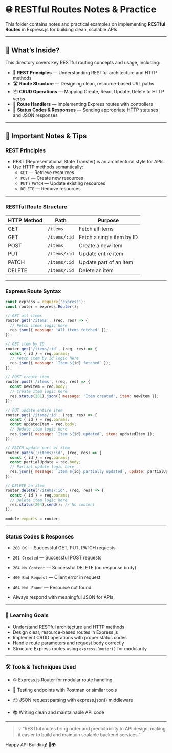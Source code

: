 # 🌐 RESTful Routes Notes & Practice

This folder contains notes and practical examples on implementing **RESTful Routes** in Express.js for building clean, scalable APIs.

---

## 🧠 What’s Inside?

This directory covers key RESTful routing concepts and usage, including:

- 🔄 **REST Principles** — Understanding RESTful architecture and HTTP methods  
- 🛣️ **Route Structure** — Designing clean, resource-based URL paths  
- 📦 **CRUD Operations** — Mapping Create, Read, Update, Delete to HTTP verbs  
- 📝 **Route Handlers** — Implementing Express routes with controllers  
- 🚦 **Status Codes & Responses** — Sending appropriate HTTP statuses and JSON responses  

---

## 📝 Important Notes & Tips

### REST Principles

- REST (Representational State Transfer) is an architectural style for APIs.  
- Use HTTP methods semantically:
  - `GET` — Retrieve resources  
  - `POST` — Create new resources  
  - `PUT` / `PATCH` — Update existing resources  
  - `DELETE` — Remove resources  

---

### RESTful Route Structure

| HTTP Method | Path           | Purpose                  |
|-------------|----------------|--------------------------|
| GET         | `/items`       | Fetch all items          |
| GET         | `/items/:id`   | Fetch a single item by ID|
| POST        | `/items`       | Create a new item        |
| PUT         | `/items/:id`   | Update entire item       |
| PATCH       | `/items/:id`   | Update part of an item   |
| DELETE      | `/items/:id`   | Delete an item           |

---

### Express Route Syntax

```js
const express = require('express');
const router = express.Router();

// GET all items
router.get('/items', (req, res) => {
  // Fetch items logic here
  res.json({ message: 'All items fetched' });
});

// GET item by ID
router.get('/items/:id', (req, res) => {
  const { id } = req.params;
  // Fetch item by id logic here
  res.json({ message: `Item ${id} fetched` });
});

// POST create item
router.post('/items', (req, res) => {
  const newItem = req.body;
  // Create item logic here
  res.status(201).json({ message: 'Item created', item: newItem });
});

// PUT update entire item
router.put('/items/:id', (req, res) => {
  const { id } = req.params;
  const updatedItem = req.body;
  // Update item logic here
  res.json({ message: `Item ${id} updated`, item: updatedItem });
});

// PATCH update part of item
router.patch('/items/:id', (req, res) => {
  const { id } = req.params;
  const partialUpdate = req.body;
  // Partial update logic here
  res.json({ message: `Item ${id} partially updated`, update: partialUpdate });
});

// DELETE an item
router.delete('/items/:id', (req, res) => {
  const { id } = req.params;
  // Delete item logic here
  res.status(204).send(); // No content
});

module.exports = router;
```
---
### Status Codes & Responses

- `200 OK` — Successful GET, PUT, PATCH requests

- `201 Created` — Successful POST requests

- `204 No Content` — Successful DELETE (no response body)

- `400 Bad Request` — Client error in request

- `404 Not Found` — Resource not found

- Always respond with meaningful JSON for APIs.

---
### 🎯 Learning Goals

- Understand RESTful architecture and HTTP methods
- Design clear, resource-based routes in Express.js
- Implement CRUD operations with proper status codes
- Handle route parameters and request body correctly
- Structure Express routes using `express.Router()` for modularity
---
### 🛠️ Tools & Techniques Used

- ⚙️ Express.js Router for modular route handling

- 🧪 Testing endpoints with Postman or similar tools

- 📦 JSON request parsing with express.json() middleware

- 📚 Writing clean and maintainable API code
---

>💡 “RESTful routes bring order and predictability to API design, making it easier to build and maintain scalable backend services.”

Happy API Building! 🔧🌍